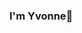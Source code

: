 ### I'm Yvonne👋

<!--
**Yvonne-Nkatha/Yvonne-Nkatha** is a ✨ _special_ ✨ repository because its `README.md` (this file) appears on your GitHub profile.

Here are some ideas to get you started:

- 🔭 I’m currently working on ...
- 🌱 I’m currently learning Data Science
- 👯 I’m looking to collaborate on Software Developers
- 🤔 I’m looking for help with ...
- 💬 Ask me about Python,Artificial intelligence and Data science 💻
- 📫 How to reach me: yvonnemurithi2@gmail.com
- 😄 Pronouns: ...
- ⚡ Fun fact: 
-->
